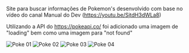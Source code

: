 Site para buscar informações de Pokemon's desenvolvido com base no vídeo do canal Manual do Dev (https://youtu.be/SjtdH3dWLa8)

Utilizando a API do https://pokeapi.co/ foi adicionado uma imagem de "loading" bem como uma imagem para "not found"

![Poke 01](https://user-images.githubusercontent.com/110427326/197293905-dbbe6754-d2b3-43b4-822e-dca08b1a5155.png)
![Poke 02](https://user-images.githubusercontent.com/110427326/197293909-b5ba7714-9cfc-48c3-a076-33e75c69a11e.png)
![Poke 03](https://user-images.githubusercontent.com/110427326/197293910-590a114e-8fa2-4ab4-aa64-914468736598.png)
![Poke 04](https://user-images.githubusercontent.com/110427326/197293916-2af7e774-b507-46d5-b76f-17bb28262a00.png)
